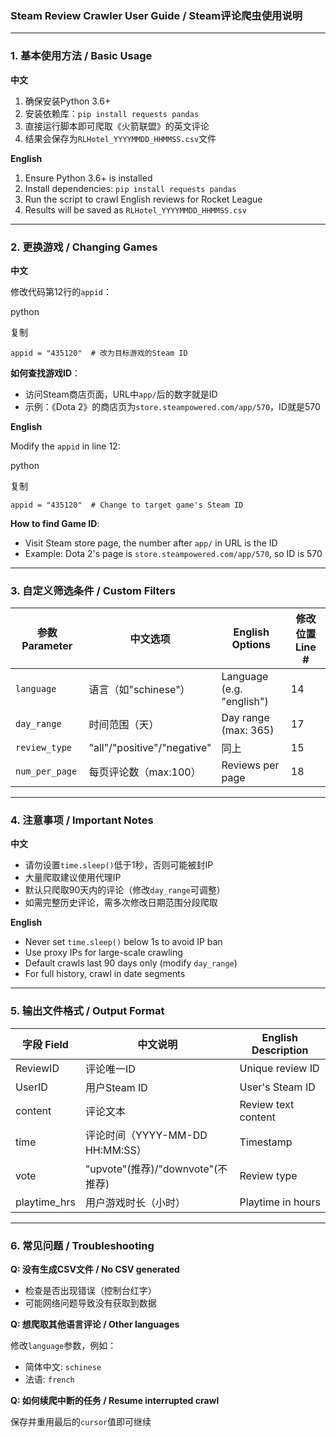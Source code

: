 ### **Steam Review Crawler User Guide / Steam评论爬虫使用说明**

---

### **1. 基本使用方法 / Basic Usage**

**中文**

1. 确保安装Python 3.6+
2. 安装依赖库：`pip install requests pandas`
3. 直接运行脚本即可爬取《火箭联盟》的英文评论
4. 结果会保存为`RLHotel_YYYYMMDD_HHMMSS.csv`文件

**English**

1. Ensure Python 3.6+ is installed
2. Install dependencies: `pip install requests pandas`
3. Run the script to crawl English reviews for Rocket League
4. Results will be saved as `RLHotel_YYYYMMDD_HHMMSS.csv`

---

### **2. 更换游戏 / Changing Games**

**中文**

修改代码第12行的`appid`：

python

复制

```
appid = "435120"  # 改为目标游戏的Steam ID
```

**如何查找游戏ID**：

- 访问Steam商店页面，URL中`app/`后的数字就是ID
- 示例：《Dota 2》的商店页为`store.steampowered.com/app/570`，ID就是570

**English**

Modify the `appid` in line 12:

python

复制

```
appid = "435120"  # Change to target game's Steam ID
```

**How to find Game ID**:

- Visit Steam store page, the number after `app/` in URL is the ID
- Example: Dota 2's page is `store.steampowered.com/app/570`, so ID is 570

---

### **3. 自定义筛选条件 / Custom Filters**

| **参数 Parameter** | **中文选项** | **English Options** | **修改位置 Line #** |
| --- | --- | --- | --- |
| `language` | 语言（如"schinese"） | Language (e.g. "english") | 14 |
| `day_range` | 时间范围（天） | Day range (max: 365) | 17 |
| `review_type` | "all"/"positive"/"negative" | 同上 | 15 |
| `num_per_page` | 每页评论数（max:100） | Reviews per page | 18 |

---

### **4. 注意事项 / Important Notes**

**中文**

- 请勿设置`time.sleep()`低于1秒，否则可能被封IP
- 大量爬取建议使用代理IP
- 默认只爬取90天内的评论（修改`day_range`可调整）
- 如需完整历史评论，需多次修改日期范围分段爬取

**English**

- Never set `time.sleep()` below 1s to avoid IP ban
- Use proxy IPs for large-scale crawling
- Default crawls last 90 days only (modify `day_range`)
- For full history, crawl in date segments

---

### **5. 输出文件格式 / Output Format**

| **字段 Field** | **中文说明** | **English Description** |
| --- | --- | --- |
| ReviewID | 评论唯一ID | Unique review ID |
| UserID | 用户Steam ID | User's Steam ID |
| content | 评论文本 | Review text content |
| time | 评论时间（YYYY-MM-DD HH:MM:SS） | Timestamp |
| vote | "upvote"(推荐)/"downvote"(不推荐) | Review type |
| playtime_hrs | 用户游戏时长（小时） | Playtime in hours |

---

### **6. 常见问题 / Troubleshooting**

**Q: 没有生成CSV文件 / No CSV generated**

- 检查是否出现错误（控制台红字）
- 可能网络问题导致没有获取到数据

**Q: 想爬取其他语言评论 / Other languages**

修改`language`参数，例如：

- 简体中文: `schinese`
- 法语: `french`

**Q: 如何续爬中断的任务 / Resume interrupted crawl**

保存并重用最后的`cursor`值即可继续